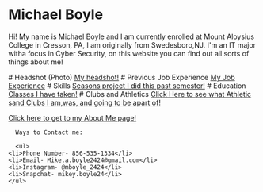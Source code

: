 # Michael Boyle
<p> Hi! My name is Michael Boyle and I am currently enrolled at Mount Aloysius College in Cresson, PA, I am originally from Swedesboro,NJ. I'm an IT major witha focus in Cyber Security, on this website you can find out all sorts of things about me!</p>
# Headshot (Photo)
<a href="images/IMG-0421.PNG" title="My headshot"> My headshot!</a>
# Previous Job Experience
<a href="Previous Job experience.html" title="Previous Job Experience">My Job Experience</a>
# Skills
<a href="skills.html" title="Seasons project I did this past semester!">Seasons project I did this past semester!</a>
# Education
<a href="education.html" title="Some classes I have taken"> Classes I have taken!</a>
# Clubs and Athletics
<a href="clubs.html" title="Clubs and Athletics"> Click Here to see what Athletic sand Clubs I am,was, and going to be apart of!</a>
<div class="portfolio-card">
      
<a href="About.html" title="About Me Page">Click here to get to my About Me page!</a>
     
      
      
      Ways to Contact me:
      
      <ul>
    <li>Phone Number- 856-535-1334</li>
    <li>Email- Mike.a.boyle2424@gmail.com</li>
    <li>Instagram- @mboyle_2424</li>
    <li>Snapchat- mikey.boyle24</li>
    </ul>
</div>

